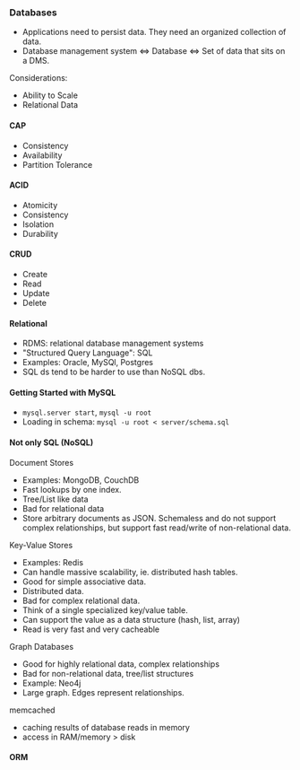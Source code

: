 ### Databases

- Applications need to persist data. They need an organized collection of data.
- Database management system <=> Database <=> Set of data that sits on a DMS.

Considerations:

- Ability to Scale
- Relational Data

#### CAP

- Consistency
- Availability
- Partition Tolerance

#### ACID

- Atomicity
- Consistency
- Isolation
- Durability

#### CRUD

- Create
- Read
- Update
- Delete

#### Relational

- RDMS: relational database management systems
- "Structured Query Language": SQL
- Examples: Oracle, MySQl, Postgres
- SQL ds tend to be harder to use than NoSQL dbs.

#### Getting Started with MySQL

- `mysql.server start`, `mysql -u root`
- Loading in schema: `mysql -u root < server/schema.sql`

#### Not only SQL (NoSQL)

Document Stores

- Examples: MongoDB, CouchDB
- Fast lookups by one index.
- Tree/List like data
- Bad for relational data
- Store arbitrary documents as JSON. Schemaless and do not support complex relationships, but support fast read/write of non-relational data.

Key-Value Stores

- Examples: Redis
- Can handle massive scalability, ie. distributed hash tables.
- Good for simple associative data.
- Distributed data.
- Bad for complex relational data.
- Think of a single specialized key/value table.
- Can support the value as a data structure (hash, list, array)
- Read is very fast and very cacheable

Graph Databases

- Good for highly relational data, complex relationships
- Bad for non-relational data, tree/list structures
- Example: Neo4j
- Large graph. Edges represent relationships.

memcached

- caching results of database reads in memory
- access in RAM/memory > disk


#### ORM

